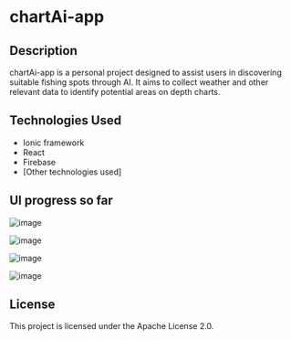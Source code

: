 # chartAi-app

## Description

chartAi-app is a personal project designed to assist users in discovering suitable fishing spots through AI. It aims to collect weather and other relevant data to identify potential areas on depth charts.

## Technologies Used

- Ionic framework
- React
- Firebase
- [Other technologies used]

## UI progress so far

![image](https://github.com/Tonikyy/chartAi-app/assets/72816084/32c2f966-c7ac-45f3-a2b0-6679f25bc149)

![image](https://github.com/Tonikyy/chartAi-app/assets/72816084/cf0579f4-c8f8-4194-8090-9305285264c8)

![image](https://github.com/Tonikyy/chartAi-app/assets/72816084/5a6002f4-2095-4d36-9293-b7d4e5f6a63e)

![image](https://github.com/Tonikyy/chartAi-app/assets/72816084/db0d7c9c-c8f6-4b0d-8890-7ae64a42d357)


## License

This project is licensed under the Apache License 2.0.
